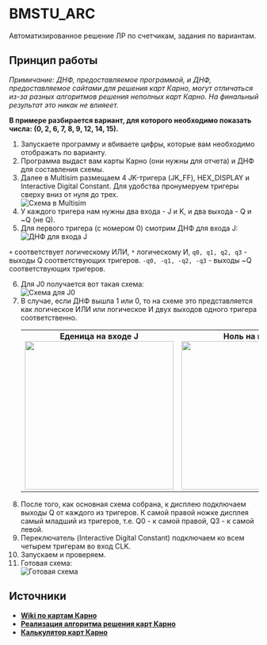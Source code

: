 # BMSTU_ARC
Автоматизированное решение ЛР по счетчикам, задания по вариантам.

## Принцип работы
_Примичание: ДНФ, предоставляемое программой, и ДНФ, предоставляемое сайтами для решения карт Карно, могут отличаться из-за разных алгоритмов решения неполных карт Карно. На финальный результат это никак не влияеет._ <br>

__В примере разбирается вариант, для которого необходимо показать числа: (0, 2, 6, 7, 8, 9, 12, 14, 15).__
<ol>
    <li>Запускаете программу и вбиваете цифры, которые вам необходимо отображать по варианту.</li>
    <li>Программа выдаст вам карты Карно (они нужны для отчета) и ДНФ для составления схемы.</li>
    <li>Далее в Multisim размещаем 4 JK-тригера (JK_FF), HEX_DISPLAY и Interactive Digital Constant. Для удобства пронумеруем тригеры сверху вниз от нуля до трех.</li>
    <img src="https://github.com/HanSoloCh/BMSTU_ARC/assets/104909267/98d50300-32ba-499f-bb9f-b1ffcb90efa0" alt="Схема в Multisim">
    <li>У каждого тригера нам нужны два входа - J и K, и два выхода - Q и ~Q (не Q).</li>
    <li>Для первого тригера (с номером 0) смотрим ДНФ для входа J:</li>
    <img src="https://github.com/HanSoloCh/BMSTU_ARC/assets/104909267/588ac92f-44b9-474d-aefa-0821a02abec9" alt="ДНФ для входа J">
</ol>

  ``+`` соответствует логическому ИЛИ, ``*`` логическому И, ``q0, q1, q2, q3`` - выходы Q соответствующих тригеров. ``-q0, -q1, -q2, -q3`` - выходы ~Q соответствующих тригеров.
    
<ol start="6">
    <li>Для J0 получается вот такая схема:</li>
    <img src="https://github.com/HanSoloCh/BMSTU_ARC/assets/104909267/7e95f4d4-9809-4fd8-917c-13bfd4f2c510" alt="Схема для J0">
    <li>В случае, если ДНФ вышла 1 или 0, то на схеме это представляется как логическое ИЛИ или логическое И двух выходов одного тригера соответственно.
    <table style="width: 100%;">
      <tr>
        <td style="text-align: center;">
          <b>Еденица на входе J</b><br>
          <img src="https://github.com/HanSoloCh/BMSTU_ARC/assets/104909267/895d823c-d636-4885-b02d-16ebd0c8d4b6" style="width: 300px;">
        </td>
        <td style="text-align: center;">
          <b>Ноль на входе J</b><br>
          <img src="https://github.com/HanSoloCh/BMSTU_ARC/assets/104909267/75a15bfe-6a0d-4654-975f-11f1a4a42f67" style="width: 300px;">
        </td>
      </tr>
    </table>
    </li>
    <li>После того, как основная схема собрана, к дисплею подключаем выходы Q от каждого из тригеров. К самой правой ножке дисплея самый младший из тригеров, т.е. Q0 - к самой правой, Q3 - к самой левой.</li>
    <li>Переключатель (Interactive Digital Constant) подключаем ко всем четырем тригерам во вход CLK.</li>
    <li>Запускаем и проверяем.</li>
    <li>Готовая схема: </li>
    <img src="https://github.com/HanSoloCh/BMSTU_ARC/assets/104909267/b21981d0-c849-42f6-80c8-c39ecd5061ba" alt="Готовая схема"> 
</ol>

## Источники
- [__Wiki по картам Карно__](https://ru.wikipedia.org/wiki/%D0%9A%D0%B0%D1%80%D1%82%D0%B0_%D0%9A%D0%B0%D1%80%D0%BD%D0%BE)
- [__Реализация алгоритма решения карт Карно__](https://github.com/zhcHoward/Kmap)
- [__Калькулятор карт Карно__](https://sublime.tools/ru/karta-karno)

